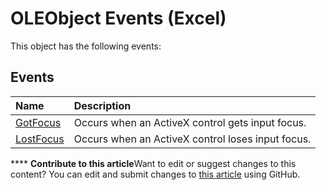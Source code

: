 
# OLEObject Events (Excel)
This object has the following events:

## Events



|**Name**|**Description**|
|:-----|:-----|
| [GotFocus](2bd9a3d8-9305-2354-5ddd-262f4720b444.md)|Occurs when an ActiveX control gets input focus.|
| [LostFocus](9d8004be-97f5-54d2-3826-210f7cf0569f.md)|Occurs when an ActiveX control loses input focus.|

****   **Contribute to this article**Want to edit or suggest changes to this content? You can edit and submit changes to  [this article](https://github.com/jhershey00/VBA_Excel_Test/OpenXMLCon/articles/ee7de08a-04de-4efd-81e5-736082d61f1a.md) using GitHub.

